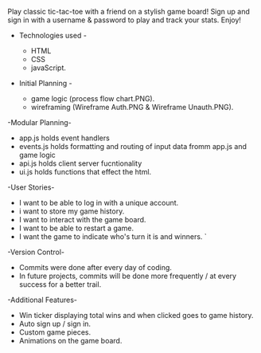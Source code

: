 Play classic tic-tac-toe with a friend on a stylish game board! 
Sign up and sign in with a username & password to play and track your stats. 
Enjoy!


- Technologies used - 
  - HTML 
  - CSS 
  - javaScript.

- Initial Planning -
  - game logic (process flow chart.PNG).
  - wireframing (Wireframe Auth.PNG & Wireframe Unauth.PNG).

-Modular Planning-
  - app.js holds event handlers
  - events.js holds formatting and routing of input data fromm app.js and game logic
  - api.js holds client server fucntionality 
  - ui.js holds functions that effect the html. 

-User Stories-
  - I want to be able to log in with a unique account.
  - i want to store my game history. 
  - I want to interact with the game board.
  - I want to be able to restart a game.
  - I want the game to indicate who's turn it is and winners. `

-Version Control-
  - Commits were done after every day of coding. 
  - In future projects, commits will be done more frequently / at every success for a better trail. 

-Additional Features-
  - Win ticker displaying total wins and when clicked goes to game history.
  - Auto sign up / sign in. 
  - Custom game pieces.
  - Animations on the game board.


